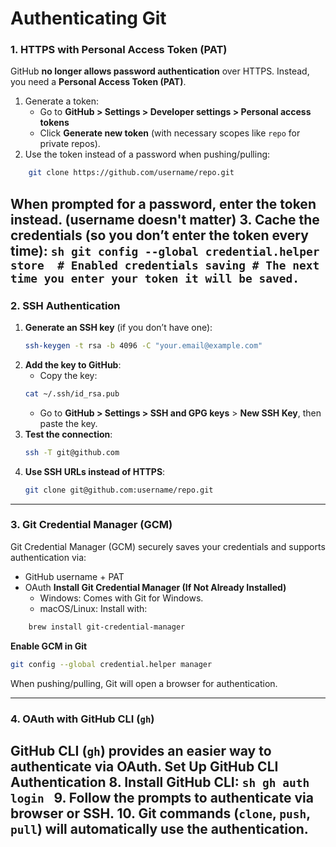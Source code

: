 # Authenticating Git
### **1. HTTPS with Personal Access Token (PAT)**
GitHub **no longer allows password authentication** over HTTPS. Instead, you need a **Personal Access Token (PAT)**.
1. Generate a token:
    - Go to **GitHub > Settings > Developer settings > Personal access tokens**
    - Click **Generate new token** (with necessary scopes like `repo` for private repos).
2. Use the token instead of a password when pushing/pulling:
```sh
    git clone https://github.com/username/repo.git
```
When prompted for a password, **enter the token instead**. (username doesn't matter)
3. **Cache the credentials** (so you don’t enter the token every time):
	```sh
    git config --global credential.helper store  # Enabled credentials saving
	# The next time you enter your token it will be saved.
	```
---
### **2. SSH Authentication**
1. **Generate an SSH key** (if you don’t have one):
    ```sh
    ssh-keygen -t rsa -b 4096 -C "your.email@example.com"
    ```
2. **Add the key to GitHub**:
    - Copy the key:
	```sh
    cat ~/.ssh/id_rsa.pub
	```
    - Go to **GitHub > Settings > SSH and GPG keys** > **New SSH Key**, then paste the key.
3. **Test the connection**:
    ```sh
    ssh -T git@github.com
    ```
4. **Use SSH URLs instead of HTTPS**:
    ```sh
    git clone git@github.com:username/repo.git
    ```
---
### **3. Git Credential Manager (GCM)**
Git Credential Manager (GCM) securely saves your credentials and supports authentication via:
- GitHub username + PAT
- OAuth
 **Install Git Credential Manager (If Not Already Installed)**
	- Windows: Comes with Git for Windows.
	- macOS/Linux: Install with:
```sh
    brew install git-credential-manager
```
 **Enable GCM in Git**
```sh
git config --global credential.helper manager
```
When pushing/pulling, Git will open a browser for authentication.

---
### **4. OAuth with GitHub CLI (`gh`)**
GitHub CLI (`gh`) provides an easier way to authenticate via OAuth.
**Set Up GitHub CLI Authentication**
8. Install GitHub CLI:
    ```sh
    gh auth login
    ```
9. Follow the prompts to authenticate via browser or SSH.
10. Git commands (`clone`, `push`, `pull`) will automatically use the authentication.
---